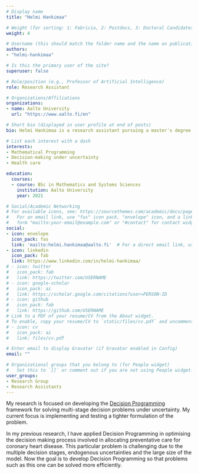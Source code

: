 ```yaml
---
# Display name
title: "Helmi Hankimaa"

# Weight (for sorting: 1: Fabricio, 2: Postdocs, 3: Doctoral Candidates, 4: Research Assistants)
weight: 4

# Username (this should match the folder name and the name on publications)
authors:
- "helmi-hankimaa"

# Is this the primary user of the site?
superuser: false

# Role/position (e.g., Professor of Artificial Intelligence)
role: Research Assistant

# Organizations/Affiliations
organizations:
- name: Aalto University
  url: "https://www.aalto.fi/en"

# Short bio (displayed in user profile at end of posts)
bio: Helmi Hankimaa is a research assistant pursuing a master's degree in mathematics and operations research at Aalto University.

# List each interest with a dash
interests:
- Mathematical Programming
- Decision-making under uncertainty
- Health care

education:
  courses:
  - course: BSc in Mathematics and Systems Sciences
    institution: Aalto University
    year: 2021

# Social/Academic Networking
# For available icons, see: https://sourcethemes.com/academic/docs/page-builder/#icons
#   For an email link, use "fas" icon pack, "envelope" icon, and a link in the
#   form "mailto:your-email@example.com" or "#contact" for contact widget.
social:
- icon: envelope
  icon_pack: fas
  link: 'mailto:helmi.hankimaa@aalto.fi'  # For a direct email link, use "mailto:test@example.org".
- icon: linkedin
  icon_pack: fab
  link: https://www.linkedin.com/in/helmi-hankimaa/
# - icon: twitter
#   icon_pack: fab
#   link: https://twitter.com/USERNAME
# - icon: google-scholar
#   icon_pack: ai
#   link: https://scholar.google.com/citations?user=PERSON-ID
# - icon: github
#   icon_pack: fab
#   link: https://github.com/USERNAME
# Link to a PDF of your resume/CV from the About widget.
# To enable, copy your resume/CV to `static/files/cv.pdf` and uncomment the lines below.
# - icon: cv
#   icon_pack: ai
#   link: files/cv.pdf

# Enter email to display Gravatar (if Gravatar enabled in Config)
email: ""

# Organizational groups that you belong to (for People widget)
#   Set this to `[]` or comment out if you are not using People widget.
user_groups:
- Research Group
- Research Assistants
---
```


My research is focused on developing the [Decision Programming](https://github.com/gamma-opt/DecisionProgramming.jl) framework for solving multi-stage decision problems under uncertainty. My current focus is implementing and testing a tighter formulation of the problem.

In my previous research, I have applied Decision Programming in optimising the decision making process involved in allocating preventative care for coronary heart disease. This particular problem is challenging due to the multiple decision stages, endogenous uncertainties and the large size of the model. Now the goal is to develop Decision Programming so that problems such as this one can be solved more efficiently.
